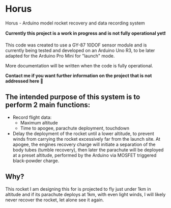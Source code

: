 # Horus
Horus - Arduino model rocket recovery and data recording system


**Currently this project is a work in progress and is not fully operational yet:exclamation:**


This code was created to use a GY-87 10DOF sensor module and is currently being tested and developed on an Arduino Uno R3, to be later adapted for the Arduino Pro Mini for "launch" mode.

More documentation will be written when the code is fully operational.

**Contact me if you want further information on the project that is not addressed here :speech_balloon:**


## The intended purpose of this system is to perform 2 main functions:

- Record flight data:
  - Maximum altitude
  - Time to apogee, parachute deployment, touchdown
- Delay the deployment of the rocket until a lower altitude, to prevent winds from carrying the rocket excessively far from the launch site. At apogee, the engines recovery charge will initiate a separation of the body tubes (tumble recovery), then later the parachute will be deployed at a preset altitude, performed by the Arduino via MOSFET triggered black-powder charge.

## Why?
This rocket I am designing this for is projected to fly just under 1km in altitude and if its parachute deploys at 1km, with even light winds, I will likely never recover the rocket, let alone see it again.

